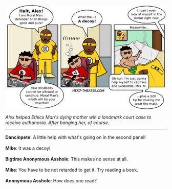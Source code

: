<!--
.. title: The Moral High Pound
.. slug: the-moral-high-pound
.. date: 2012/03/13 00:00:00
.. tags: 
.. link: 
.. description: 
-->

<a href='the-moral-high-pound.html' title='View comments'>
<img class='comic' src='../assets/comics/20120313.jpg' />
</a>

<em>Alex helped Ethics Man's dying mother win a landmark court case to receive euthanasia. After banging her, of course.</em>

<!-- TEASER_END -->
<hr />

<div class='comments'>
<b>Dancinpete</b>: A little help with what's going on in the second panel!<br /><br />
<b>Mike</b>: It was a decoy!<br /><br />
<b>Bigtime Anonymous Asshole</b>: This makes no sense at all.<br /><br />
<b>Mike</b>: You have to be not retarded to get it. Try reading a book.<br /><br />
<b>Anonymous Asshole</b>: How does one read?<br /><br />
</div>

